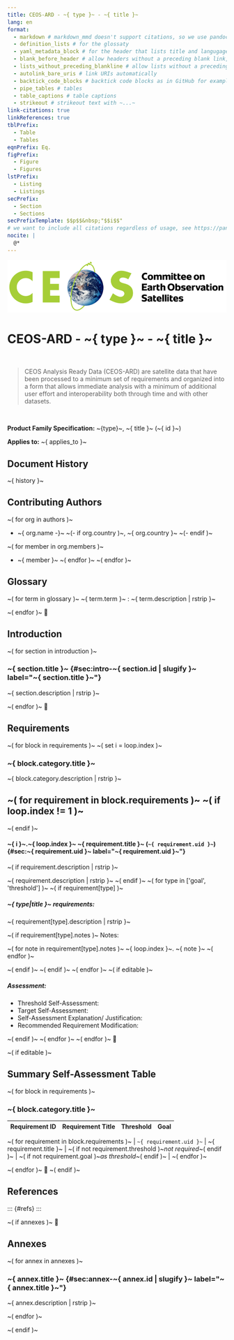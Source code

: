 ```yaml
---
title: CEOS-ARD - ~{ type }~ - ~{ title }~
lang: en
format:
  - markdown # markdown_mmd doesn't support citations, so we use pandoc's markdown and add extentions
  - definition_lists # for the glossaty
  - yaml_metadata_block # for the header that lists title and langugage in markdown
  - blank_before_header # allow headers without a preceding blank link, often an issue with jinja
  - lists_without_preceding_blankline # allow lists without a preceding blank line, often done wrong by authors
  - autolink_bare_uris # link URIs automatically
  - backtick_code_blocks # backtick code blocks as in GitHub for example
  - pipe_tables # tables
  - table_captions # table captions
  - strikeout # strikeout text with ~...~
link-citations: true
linkReferences: true
tblPrefix:
  - Table
  - Tables
eqnPrefix: Eq.
figPrefix:
  - Figure
  - Figures
lstPrefix:
  - Listing
  - Listings
secPrefix:
  - Section
  - Sections
secPrefixTemplate: $$p$$&nbsp;"$$i$$"
# we want to include all citations regardless of usage, see https://pandoc.org/chunkedhtml-demo/9.6-including-uncited-items-in-the-bibliography.html
nocite: |
  @*
---
```


![](assets/CEOS_logo_colour_black_text_right.png)

# CEOS-ARD - ~{ type }~ - ~{ title }~

&nbsp;

> CEOS Analysis Ready Data (CEOS-ARD) are satellite data that have been processed to a minimum set of requirements and organized into a form that allows immediate analysis with a minimum of additional user effort and interoperability both through time and with other datasets.

&nbsp;

**Product Family Specification:**
~{type}~, ~{ title }~ (~{ id }~)

**Applies to:**
~{ applies_to }~

&#12;

## Document History

~{ history }~

## Contributing Authors

~( for org in authors )~
- ~{ org.name -}~ ~(- if org.country )~, ~{ org.country }~ ~(- endif )~

~(   for member in org.members )~
  - ~{ member }~
~(   endfor )~
~( endfor )~

&#12;

## Glossary

~( for term in glossary )~
~{ term.term }~
:   ~{ term.description | rstrip }~

~( endfor )~
&#12;

## Introduction

~( for section in introduction )~
### ~{ section.title }~ {#sec:intro-~{ section.id | slugify }~ label="~{ section.title }~"}

~{ section.description | rstrip }~

~( endfor )~
&#12;

## Requirements

~( for block in requirements )~
~( set i = loop.index )~
### ~{ block.category.title }~

~{ block.category.description | rstrip }~

~(   for requirement in block.requirements )~
~(     if loop.index != 1 )~
---
~(     endif )~

#### ~{ i }~.~{ loop.index }~ ~{ requirement.title }~ (`~{ requirement.uid }~`) {#sec:~{ requirement.uid }~ label="~{ requirement.uid }~"}
~(     if requirement.description | rstrip )~

~{ requirement.description | rstrip }~
~(     endif )~
~(     for type in ['goal', 'threshold'] )~
~(       if requirement[type] )~

##### ~{ type|title }~ requirements:

~{ requirement[type].description | rstrip }~

~(         if requirement[type].notes )~
Notes:

~(           for note in requirement[type].notes )~
~{ loop.index }~. ~{ note }~
~(           endfor )~

~(         endif )~
~(       endif )~
~(     endfor )~
~(     if editable )~
##### Assessment:

- Threshold Self-Assessment:
- Target Self-Assessment:
- Self-Assessment Explanation/ Justification:
- Recommended Requirement Modification:

~(     endif )~
~(   endfor )~
~( endfor )~
&#12;

~( if editable )~
## Summary Self-Assessment Table

~( for block in requirements )~
### ~{ block.category.title }~

| Requirement ID | Requirement Title | Threshold | Goal |
| -------------- | ----------------- | :-------: | :--: |
~(   for requirement in block.requirements )~
| `~{ requirement.uid }~` | ~{ requirement.title }~ | ~( if not requirement.threshold )~_not required_~( endif )~ | ~( if not requirement.goal )~_as threshold_~( endif )~ |
~(   endfor )~

~( endfor )~
&#12;
~( endif )~

## References

::: {#refs}
:::

~( if annexes )~
&#12;

## Annexes

~(   for annex in annexes )~
### ~{ annex.title }~ {#sec:annex-~{ annex.id | slugify }~ label="~{ annex.title }~"}

~{ annex.description | rstrip }~

~(   endfor )~

~( endif )~
